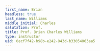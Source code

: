 ```yaml
---
first_name: Brian
headless: true
last_name: Williams
middle_initial: Charles
salutation: Prof.
title: Prof. Brian Charles Williams
type: instructor
uid: 0ecf7f42-b98b-e242-843d-b33054063aa5
---
```

